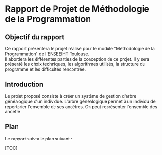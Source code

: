 # Rapport de Projet de Méthodologie de la Programmation

## Objectif du rapport 

Ce rapport présentera le projet réalisé pour le module "Méthodologie de la Programmation" de l'ENSEEIHT Toulouse.   
Il  abordera les différentes parties de la conception de ce projet. Il y sera présenté les choix techniques, les algorithmes utilisés, la structure du programme et les difficultés rencontrée.

## Introduction 

Le projet proposé consiste à créer un système de gestion d'arbre généalogique d'un individue. L'arbre généalogique permet à un individu de répertorier l'ensemble de ses ancêtres. On peut représenter l'ensemble des ancetre 

## Plan 

Le rapport suivra le plan suivant : 

[TOC]
<!--stackedit_data:
eyJoaXN0b3J5IjpbLTE0NjUzNDcwNDYsNzg2NzA1MjExXX0=
-->